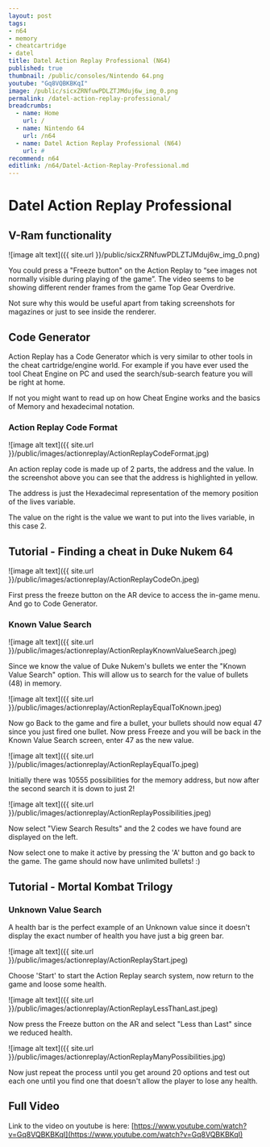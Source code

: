 ```yaml
---
layout: post
tags: 
- n64
- memory
- cheatcartridge
- datel
title: Datel Action Replay Professional (N64)
published: true
thumbnail: /public/consoles/Nintendo 64.png
youtube: "Gq8VQBKBKqI"
image: /public/sicxZRNfuwPDLZTJMduj6w_img_0.png
permalink: /datel-action-replay-professional/
breadcrumbs:
  - name: Home
    url: /
  - name: Nintendo 64
    url: /n64
  - name: Datel Action Replay Professional (N64)
    url: #
recommend: n64
editlink: /n64/Datel-Action-Replay-Professional.md
---
```

# Datel Action Replay Professional

## V-Ram functionality

![image alt text]({{ site.url }}/public/sicxZRNfuwPDLZTJMduj6w_img_0.png)

You could press a "Freeze button" on the Action Replay to “see images not normally visible during playing of the game”. The video seems to be showing different render frames from the game Top Gear Overdrive.

Not sure why this would be useful apart from taking screenshots for magazines or just to see inside the renderer.

## Code Generator 

Action Replay has a Code Generator which is very similar to other tools in the cheat cartridge/engine world. For example if you have ever used the tool Cheat Engine on PC and used the search/sub-search feature you will be right at home.

If not you might want to read up on how Cheat Engine works and the basics of Memory and hexadecimal notation.

### Action Replay Code Format

![image alt text]({{ site.url }}/public/images/actionreplay/ActionReplayCodeFormat.jpg)

An action replay code is made up of 2 parts, the address and the value. In the screenshot above you can see that the address is highlighted in yellow.

The address is just the Hexadecimal representation of the memory position of the lives variable.

The value on the right is the value we want to put into the lives variable, in this case 2.

## Tutorial - Finding a cheat in Duke Nukem 64

![image alt text]({{ site.url }}/public/images/actionreplay/ActionReplayCodeOn.jpeg)

First press the freeze button on the AR device to access the in-game menu. And go to Code Generator.

### Known Value Search

![image alt text]({{ site.url }}/public/images/actionreplay/ActionReplayKnownValueSearch.jpeg)

Since we know the value of Duke Nukem's bullets we enter the "Known Value Search" option. This will allow us to search for the value of bullets (48) in memory.

![image alt text]({{ site.url }}/public/images/actionreplay/ActionReplayEqualToKnown.jpeg)

Now go Back to the game and fire a bullet, your bullets should now equal 47 since you just fired one bullet. Now press Freeze and you will be back in the Known Value Search screen, enter 47 as the new value.

![image alt text]({{ site.url }}/public/images/actionreplay/ActionReplayEqualTo.jpeg)

Initially there was 10555 possibilities for the memory address, but now after the second search it is down to just 2!

![image alt text]({{ site.url }}/public/images/actionreplay/ActionReplayPossibilities.jpeg)

Now select "View Search Results" and the 2 codes we have found are displayed on the left.

Now select one to make it active by pressing the 'A' button and go back to the game. The game should now have unlimited bullets! :)

## Tutorial - Mortal Kombat Trilogy

### Unknown Value Search

A health bar is the perfect example of an Unknown value since it doesn't display the exact number of health you have just a big green bar.

![image alt text]({{ site.url }}/public/images/actionreplay/ActionReplayStart.jpeg)

Choose 'Start' to start the Action Replay search system, now return to the game and loose some health.

![image alt text]({{ site.url }}/public/images/actionreplay/ActionReplayLessThanLast.jpeg)

Now press the Freeze button on the AR and select "Less than Last" since we reduced health.

![image alt text]({{ site.url }}/public/images/actionreplay/ActionReplayManyPossibilities.jpg)

Now just repeat the process until you get around 20 options and test out each one until you find one that doesn't allow the player to lose any health.

## Full Video

Link to the video on youtube is here: [https://www.youtube.com/watch?v=Gq8VQBKBKqI](https://www.youtube.com/watch?v=Gq8VQBKBKqI) 

